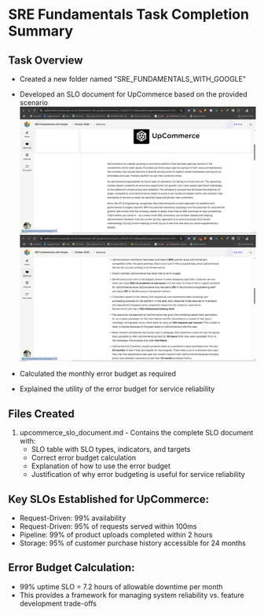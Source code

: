 # SRE Fundamentals Task Completion Summary

## Task Overview
- Created a new folder named "SRE_FUNDAMENTALS_WITH_GOOGLE"
- Developed an SLO document for UpCommerce based on the provided scenario
![image alt](https://github.com/tundedamian/SRE_FUNDAMENTALS_WITH_GOOGLE/blob/main/Screenshot%20(1451).png?raw=true)
![image_alt](https://github.com/tundedamian/SRE_FUNDAMENTALS_WITH_GOOGLE/blob/main/Screenshot%20(1450).png?raw=true)

- Calculated the monthly error budget as required
- Explained the utility of the error budget for service reliability

## Files Created
1. upcommerce_slo_document.md - Contains the complete SLO document with:
   - SLO table with SLO types, indicators, and targets
   - Correct error budget calculation
   - Explanation of how to use the error budget
   - Justification of why error budgeting is useful for service reliability

## Key SLOs Established for UpCommerce:
- Request-Driven: 99% availability
- Request-Driven: 95% of requests served within 100ms
- Pipeline: 99% of product uploads completed within 2 hours
- Storage: 95% of customer purchase history accessible for 24 months

## Error Budget Calculation:
- 99% uptime SLO = 7.2 hours of allowable downtime per month
- This provides a framework for managing system reliability vs. feature development trade-offs
